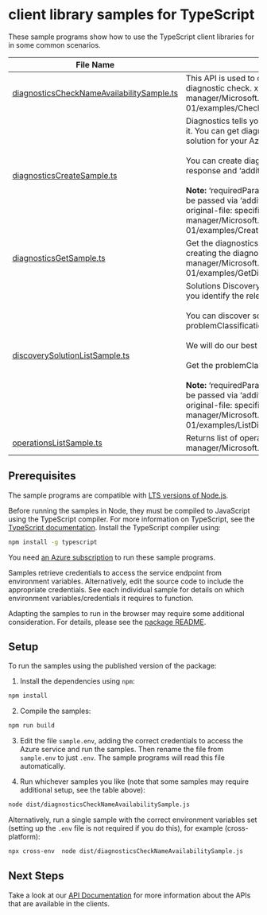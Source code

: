 # client library samples for TypeScript

These sample programs show how to use the TypeScript client libraries for in some common scenarios.

| **File Name**                                                                       | **Description**                                                                                                                                                                                                                                                                                                                                                                                                                                                                                                                                                                                                                                                                                                                                                                                           |
| ----------------------------------------------------------------------------------- | --------------------------------------------------------------------------------------------------------------------------------------------------------------------------------------------------------------------------------------------------------------------------------------------------------------------------------------------------------------------------------------------------------------------------------------------------------------------------------------------------------------------------------------------------------------------------------------------------------------------------------------------------------------------------------------------------------------------------------------------------------------------------------------------------------- |
| [diagnosticsCheckNameAvailabilitySample.ts][diagnosticschecknameavailabilitysample] | This API is used to check the uniqueness of a resource name used for a diagnostic check. x-ms-original-file: specification/help/resource-manager/Microsoft.Help/stable/2023-06-01/examples/CheckNameAvailabilityForDiagnosticWhenNameIsAvailable.json                                                                                                                                                                                                                                                                                                                                                                                                                                                                                                                                                     |
| [diagnosticsCreateSample.ts][diagnosticscreatesample]                               | Diagnostics tells you precisely the root cause of the issue and how to address it. You can get diagnostics once you discover and identify the relevant solution for your Azure issue.<br/><br/> You can create diagnostics using the ‘solutionId’ from Solution Discovery API response and ‘additionalParameters’ <br/><br/> <b>Note: </b>‘requiredParameterSets’ from Solutions Discovery API response must be passed via ‘additionalParameters’ as an input to Diagnostics API x-ms-original-file: specification/help/resource-manager/Microsoft.Help/stable/2023-06-01/examples/CreateDiagnosticForKeyVaultResource.json                                                                                                                                                                               |
| [diagnosticsGetSample.ts][diagnosticsgetsample]                                     | Get the diagnostics using the 'diagnosticsResourceName' you chose while creating the diagnostic. x-ms-original-file: specification/help/resource-manager/Microsoft.Help/stable/2023-06-01/examples/GetDiagnosticForKeyVaultResource.json                                                                                                                                                                                                                                                                                                                                                                                                                                                                                                                                                                  |
| [discoverySolutionListSample.ts][discoverysolutionlistsample]                       | Solutions Discovery is the initial point of entry within Help API, which helps you identify the relevant solutions for your Azure issue.<br/><br/> You can discover solutions using resourceUri OR resourceUri + problemClassificationId.<br/><br/>We will do our best in returning relevant diagnostics for your Azure issue.<br/><br/> Get the problemClassificationId(s) using this [reference](https://learn.microsoft.com/rest/api/support/problem-classifications/list?tabs=HTTP).<br/><br/> <b>Note: </b> ‘requiredParameterSets’ from Solutions Discovery API response must be passed via ‘additionalParameters’ as an input to Diagnostics API. x-ms-original-file: specification/help/resource-manager/Microsoft.Help/stable/2023-06-01/examples/ListDiscoverySolutionsForKeyVaultResource.json |
| [operationsListSample.ts][operationslistsample]                                     | Returns list of operations. x-ms-original-file: specification/help/resource-manager/Microsoft.Help/stable/2023-06-01/examples/ListOperations.json                                                                                                                                                                                                                                                                                                                                                                                                                                                                                                                                                                                                                                                         |

## Prerequisites

The sample programs are compatible with [LTS versions of Node.js](https://github.com/nodejs/release#release-schedule).

Before running the samples in Node, they must be compiled to JavaScript using the TypeScript compiler. For more information on TypeScript, see the [TypeScript documentation][typescript]. Install the TypeScript compiler using:

```bash
npm install -g typescript
```

You need [an Azure subscription][freesub] to run these sample programs.

Samples retrieve credentials to access the service endpoint from environment variables. Alternatively, edit the source code to include the appropriate credentials. See each individual sample for details on which environment variables/credentials it requires to function.

Adapting the samples to run in the browser may require some additional consideration. For details, please see the [package README][package].

## Setup

To run the samples using the published version of the package:

1. Install the dependencies using `npm`:

```bash
npm install
```

2. Compile the samples:

```bash
npm run build
```

3. Edit the file `sample.env`, adding the correct credentials to access the Azure service and run the samples. Then rename the file from `sample.env` to just `.env`. The sample programs will read this file automatically.

4. Run whichever samples you like (note that some samples may require additional setup, see the table above):

```bash
node dist/diagnosticsCheckNameAvailabilitySample.js
```

Alternatively, run a single sample with the correct environment variables set (setting up the `.env` file is not required if you do this), for example (cross-platform):

```bash
npx cross-env  node dist/diagnosticsCheckNameAvailabilitySample.js
```

## Next Steps

Take a look at our [API Documentation][apiref] for more information about the APIs that are available in the clients.

[diagnosticschecknameavailabilitysample]: https://github.com/Azure/azure-sdk-for-js/blob/main/sdk/selfhelp/arm-selfhelp/samples/v1/typescript/src/diagnosticsCheckNameAvailabilitySample.ts
[diagnosticscreatesample]: https://github.com/Azure/azure-sdk-for-js/blob/main/sdk/selfhelp/arm-selfhelp/samples/v1/typescript/src/diagnosticsCreateSample.ts
[diagnosticsgetsample]: https://github.com/Azure/azure-sdk-for-js/blob/main/sdk/selfhelp/arm-selfhelp/samples/v1/typescript/src/diagnosticsGetSample.ts
[discoverysolutionlistsample]: https://github.com/Azure/azure-sdk-for-js/blob/main/sdk/selfhelp/arm-selfhelp/samples/v1/typescript/src/discoverySolutionListSample.ts
[operationslistsample]: https://github.com/Azure/azure-sdk-for-js/blob/main/sdk/selfhelp/arm-selfhelp/samples/v1/typescript/src/operationsListSample.ts
[apiref]: https://docs.microsoft.com/javascript/api/@azure/arm-selfhelp?view=azure-node-preview
[freesub]: https://azure.microsoft.com/free/
[package]: https://github.com/Azure/azure-sdk-for-js/tree/main/sdk/selfhelp/arm-selfhelp/README.md
[typescript]: https://www.typescriptlang.org/docs/home.html
